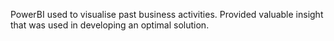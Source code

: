 PowerBI used to visualise past business activities. Provided valuable insight that was used in developing an optimal solution.